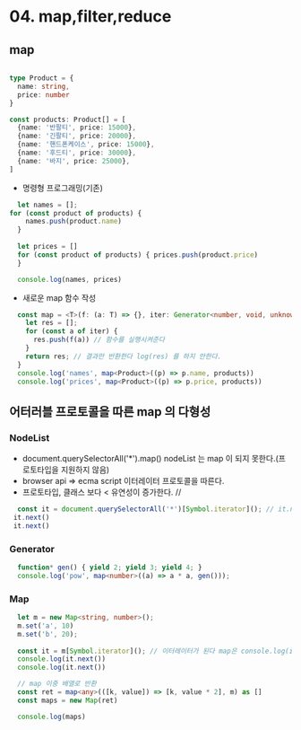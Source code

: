 # 04. map,filter,reduce
          
## map
~~~typescript

type Product = {
  name: string,
  price: number
}

const products: Product[] = [
  {name: '반팔티', price: 15000},
  {name: '긴팔티', price: 20000},
  {name: '핸드폰케이스', price: 15000},
  {name: '후드티', price: 30000},
  {name: '바지', price: 25000},
]
~~~

- 명령형 프로그래밍(기존)
~~~typescript
  let names = []; 
for (const product of products) { 
    names.push(product.name)
  }
  
  let prices = []
  for (const product of products) { prices.push(product.price)
  }

  console.log(names, prices)
~~~
             
- 새로운 map 함수 작성
~~~typescript
  const map = <T>(f: (a: T) => {}, iter: Generator<number, void, unknown> | any[] | Map<any, any>) => {
    let res = [];
    for (const a of iter) {
      res.push(f(a)) // 함수를 실행시켜준다
    }
    return res; // 결과만 반환한다 log(res) 를 하지 안한다.
  }
  console.log('names', map<Product>((p) => p.name, products))
  console.log('prices', map<Product>((p) => p.price, products))
~~~

## 어터러블 프로토콜을 따른 map 의 다형성

### NodeList
 - document.querySelectorAll('*').map() nodeList 는 map 이 되지 못한다.(프로토타입을 지원하지 않음)
 - browser api => ecma script 이터레이터 프로토콜을 따른다. 
 - 프로토타입, 클래스 보다 < 유연성이 증가한다. //
         
~~~typescript
  const it = document.querySelectorAll('*')[Symbol.iterator](); // it.next()
 it.next()
 it.next()
~~~
          
### Generator
~~~typescript
  function* gen() { yield 2; yield 3; yield 4; }
  console.log('pow', map<number>((a) => a * a, gen()));
~~~
    
### Map
~~~typescript
  let m = new Map<string, number>(); 
  m.set('a', 10)
  m.set('b', 20); 
  
  const it = m[Symbol.iterator](); // 이터레이터가 된다 map은 console.log(it.next())
  console.log(it.next())
  console.log(it.next())

  // map 이중 배열로 반환
  const ret = map<any>(([k, value]) => [k, value * 2], m) as []
  const maps = new Map(ret)

  console.log(maps)
~~~

